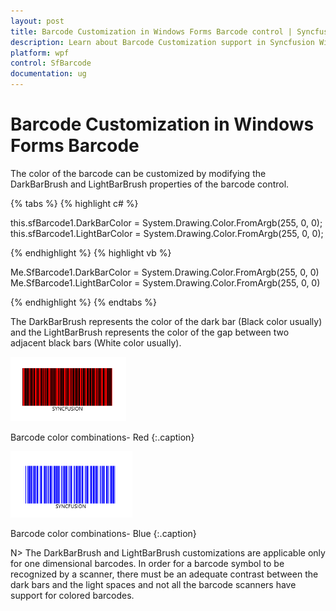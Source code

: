 ```yaml
---
layout: post
title: Barcode Customization in Windows Forms Barcode control | Syncfusion
description: Learn about Barcode Customization support in Syncfusion Windows Forms Barcode control and more details.
platform: wpf
control: SfBarcode
documentation: ug
---
```


# Barcode Customization in Windows Forms Barcode

The color of the barcode can be customized by modifying the DarkBarBrush and LightBarBrush properties of the barcode control. 

{% tabs %}
{% highlight c# %}

this.sfBarcode1.DarkBarColor = System.Drawing.Color.FromArgb(255, 0, 0);
this.sfBarcode1.LightBarColor = System.Drawing.Color.FromArgb(255, 0, 0);

{% endhighlight  %}
{% highlight vb %}

Me.SfBarcode1.DarkBarColor = System.Drawing.Color.FromArgb(255, 0, 0)
Me.SfBarcode1.LightBarColor = System.Drawing.Color.FromArgb(255, 0, 0)

{% endhighlight  %}
{% endtabs %}

The DarkBarBrush represents the color of the dark bar (Black color usually) and the LightBarBrush represents the color of the gap between two adjacent black bars (White color usually).

![Barcode-Customization_img1](Barcode-Customization_images/Barcode-Customization_img1.png)

Barcode color combinations- Red
{:.caption}


![Barcode-Customization_img2](Barcode-Customization_images/Barcode-Customization_img2.png)

Barcode color combinations- Blue
{:.caption}

N> The DarkBarBrush and LightBarBrush customizations are applicable only for one dimensional barcodes. In order for a barcode symbol to be recognized by a scanner, there must be an adequate contrast between the dark bars and the light spaces and not all the barcode scanners have support for colored barcodes.
